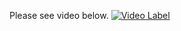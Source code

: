 Please see video below.
[![Video Label](http://img.youtube.com/vi/AfwZCTcRUeA/0.jpg)](https://youtu.be/AfwZCTcRUeA)
